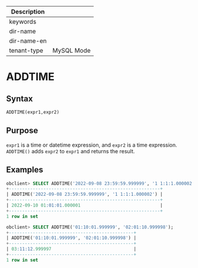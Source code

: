 | Description   |                 |
|---------------|-----------------|
| keywords      |                 |
| dir-name      |                 |
| dir-name-en   |                 |
| tenant-type   | MySQL Mode      |

# ADDTIME

## Syntax

```sql
ADDTIME(expr1,expr2)
```

## Purpose

`expr1` is a time or datetime expression, and `expr2` is a time expression. `ADDTIME()` adds `expr2` to `expr1` and returns the result.

## Examples

```sql
obclient> SELECT ADDTIME('2022-09-08 23:59:59.999999', '1 1:1:1.000002');
+---------------------------------------------------------+
| ADDTIME('2022-09-08 23:59:59.999999', '1 1:1:1.000002') |
+---------------------------------------------------------+
| 2022-09-10 01:01:01.000001                              |
+---------------------------------------------------------+
1 row in set

obclient> SELECT ADDTIME('01:10:01.999999', '02:01:10.999998');
+-----------------------------------------------+
| ADDTIME('01:10:01.999999', '02:01:10.999998') |
+-----------------------------------------------+
| 03:11:12.999997                               |
+-----------------------------------------------+
1 row in set
```
